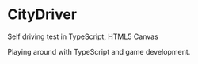# CityDriver
Self driving test in TypeScript, HTML5 Canvas

Playing around with TypeScript and game development.
